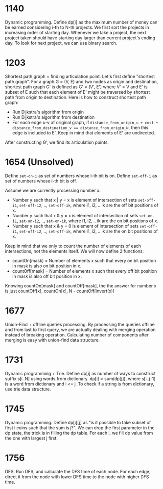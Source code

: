 # 1140
Dynamic programming. Define dp[i] as the maximum number of money can be earned considering i-th to N-th projects. We first sort the projects in increasing order of starting day. Whenever we take a project, the next project taken should have starting day larger than current project's ending day. To look for next project, we can use binary search.

# 1203
Shortest path graph + finding articulation point. Let's first define "shortest path graph". For a graph G = (V, E) and two nodes as origin and destination, shortest path graph G' is defined as G' = (V', E') where V' = V and E' is subset of E such that each element of E' might be traversed by shortest path from origin to destination. Here is how to construct shortest path graph:
* Run Dijkstra's algorithm from origin
* Run Dijkstra's algorithm from destination
* For each edge u-v of original graph, if `distance_from_origin_u + cost + distance_from_destination_v == distance_from_origin_N`, then this edge is included to E'. Keep in mind that elements of E' are undirected.

After constructing G', we find its articulation points.

# 1654 (Unsolved)
Define `set-on-i` as set of numbers whose i-th bit is on.
Define `set-off-i` as set of numbers whose i-th bit is off.

Assume we are currently processing number x.
* Number y such that x | y = x is element of intersection of sets `set-off-i1`, `set-off-i2`, .., `set-off-ik`, where i1, i2, .. ik are the off bit positions of x.
* Number y such that x & y = x is element of intersection of sets `set-on-i1`, `set-on-i2`, .., `set-on-ik`, where i1, i2, .. ik are the on bit positions of x.
* Number y such that x & y = 0 is element of intersection of sets `set-off-i1`, `set-off-i2`, .., `set-off-ik`, where i1, i2, .. ik are the on bit positions of x.

Keep in mind that we only to count the number of elements of each intersections, not the elements itself. We will now define 2 functions:
* countOn[mask] = Number of elements x such that every on bit position in mask is also on bit position in x.
* countOff[mask] = Number of elements x such that every off bit position in mask is also off bit position in x.

Knowing countOn[mask] and countOff[mask], the the answer for number x is just countOff[x], countOn[x], N - countOff[invert(x)]

# 1677
Union-Find + offline queries processing. By processing the queries offline and from last to first query, we are actually dealing with merging operation instead of breaking operation. Calculating number of components after merging is easy with union-find data structure.

# 1731
Dynamic programming + Trie. Define dp[i] as number of ways to construct suffix s[i..N] using words from dictionary. dp[i] = sum(dp[j]), where s[i..j-1] is a word from dictionary and i <= j. To check if a string is from dictionary, use trie data structure.

# 1745
Dynamic programming. Define dp[i][j] as "is it possible to take subset of first i coins such that the sum is j?". We can drop the first parameter in the dp state, the trick is in filling the dp table. For each i, we fill dp value from the one with largest j first.

# 1756
DFS. Run DFS, and calculate the DFS time of each node. For each edge, direct it from the node with lower DFS time to the node with higher DFS time.
